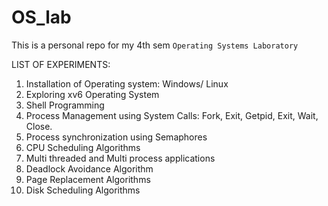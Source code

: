 # OS_lab
This is a personal repo for my 4th sem `Operating Systems Laboratory`

LIST OF EXPERIMENTS:
1. Installation of Operating system: Windows/ Linux
2. Exploring xv6 Operating System
3. Shell Programming
4. Process Management using System Calls: Fork, Exit, Getpid, Exit, Wait, Close.
5. Process synchronization using Semaphores
6. CPU Scheduling Algorithms
7. Multi threaded and Multi process applications
8. Deadlock Avoidance Algorithm
9. Page Replacement Algorithms
10. Disk Scheduling Algorithms
